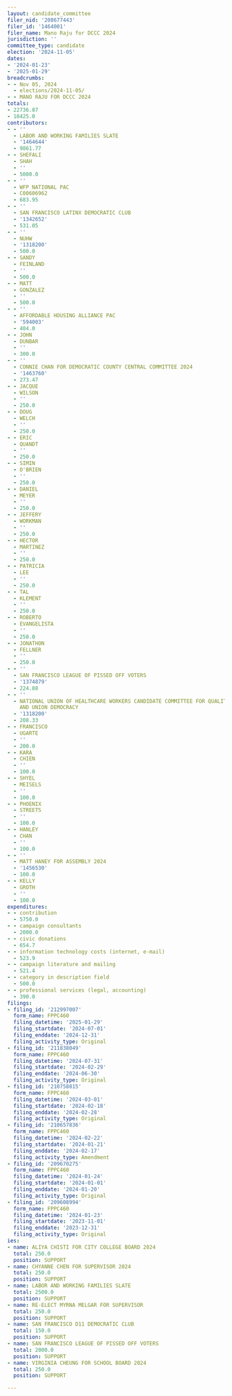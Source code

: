 ```yaml
---
layout: candidate_committee
filer_nid: '208677443'
filer_id: '1464001'
filer_name: Mano Raju for DCCC 2024
jurisdiction: ''
committee_type: candidate
election: '2024-11-05'
dates:
- '2024-01-23'
- '2025-01-29'
breadcrumbs:
- - Nov 05, 2024
  - elections/2024-11-05/
- - MANO RAJU FOR DCCC 2024
totals:
- 22736.87
- 10425.0
contributors:
- - ''
  - LABOR AND WORKING FAMILIES SLATE
  - '1464644'
  - 9861.77
- - SHEFALI
  - SHAH
  - ''
  - 5000.0
- - ''
  - WFP NATIONAL PAC
  - C00606962
  - 683.95
- - ''
  - SAN FRANCISCO LATINX DEMOCRATIC CLUB
  - '1342652'
  - 531.05
- - ''
  - NUHW
  - '1318200'
  - 500.0
- - SANDY
  - FEINLAND
  - ''
  - 500.0
- - MATT
  - GONZALEZ
  - ''
  - 500.0
- - ''
  - AFFORDABLE HOUSING ALLIANCE PAC
  - '594003'
  - 404.0
- - JOHN
  - DUNBAR
  - ''
  - 300.0
- - ''
  - CONNIE CHAN FOR DEMOCRATIC COUNTY CENTRAL COMMITTEE 2024
  - '1463760'
  - 273.47
- - JACQUE
  - WILSON
  - ''
  - 250.0
- - DOUG
  - WELCH
  - ''
  - 250.0
- - ERIC
  - QUANDT
  - ''
  - 250.0
- - SIMIN
  - O'BRIEN
  - ''
  - 250.0
- - DANIEL
  - MEYER
  - ''
  - 250.0
- - JEFFERY
  - WORKMAN
  - ''
  - 250.0
- - HECTOR
  - MARTINEZ
  - ''
  - 250.0
- - PATRICIA
  - LEE
  - ''
  - 250.0
- - TAL
  - KLEMENT
  - ''
  - 250.0
- - ROBERTO
  - EVANGELISTA
  - ''
  - 250.0
- - JONATHON
  - FELLNER
  - ''
  - 250.0
- - ''
  - SAN FRANCISCO LEAGUE OF PISSED OFF VOTERS
  - '1374879'
  - 224.88
- - ''
  - NATIONAL UNION OF HEALTHCARE WORKERS CANDIDATE COMMITTEE FOR QUALITY PATIENT CARE
    AND UNION DEMOCRACY
  - '1318200'
  - 208.33
- - FRANCISCO
  - UGARTE
  - ''
  - 200.0
- - KARA
  - CHIEN
  - ''
  - 100.0
- - SHYEL
  - MEISELS
  - ''
  - 100.0
- - PHOENIX
  - STREETS
  - ''
  - 100.0
- - HANLEY
  - CHAN
  - ''
  - 100.0
- - ''
  - MATT HANEY FOR ASSEMBLY 2024
  - '1456530'
  - 100.0
- - KELLY
  - GROTH
  - ''
  - 100.0
expenditures:
- - contribution
  - 5750.0
- - campaign consultants
  - 2000.0
- - civic donations
  - 654.7
- - information technology costs (internet, e-mail)
  - 523.9
- - campaign literature and mailing
  - 521.4
- - category in description field
  - 500.0
- - professional services (legal, accounting)
  - 390.0
filings:
- filing_id: '212997007'
  form_name: FPPC460
  filing_datetime: '2025-01-29'
  filing_startdate: '2024-07-01'
  filing_enddate: '2024-12-31'
  filing_activity_type: Original
- filing_id: '211838049'
  form_name: FPPC460
  filing_datetime: '2024-07-31'
  filing_startdate: '2024-02-29'
  filing_enddate: '2024-06-30'
  filing_activity_type: Original
- filing_id: '210758815'
  form_name: FPPC460
  filing_datetime: '2024-03-01'
  filing_startdate: '2024-02-18'
  filing_enddate: '2024-02-28'
  filing_activity_type: Original
- filing_id: '210657836'
  form_name: FPPC460
  filing_datetime: '2024-02-22'
  filing_startdate: '2024-01-21'
  filing_enddate: '2024-02-17'
  filing_activity_type: Amendment
- filing_id: '209670275'
  form_name: FPPC460
  filing_datetime: '2024-01-24'
  filing_startdate: '2024-01-01'
  filing_enddate: '2024-01-20'
  filing_activity_type: Original
- filing_id: '209608994'
  form_name: FPPC460
  filing_datetime: '2024-01-23'
  filing_startdate: '2023-11-01'
  filing_enddate: '2023-12-31'
  filing_activity_type: Original
ies:
- name: ALIYA CHISTI FOR CITY COLLEGE BOARD 2024
  total: 250.0
  position: SUPPORT
- name: CHYANNE CHEN FOR SUPERVISOR 2024
  total: 250.0
  position: SUPPORT
- name: LABOR AND WORKING FAMILIES SLATE
  total: 2500.0
  position: SUPPORT
- name: RE-ELECT MYRNA MELGAR FOR SUPERVISOR
  total: 250.0
  position: SUPPORT
- name: SAN FRANCISCO D11 DEMOCRATIC CLUB
  total: 150.0
  position: SUPPORT
- name: SAN FRANCISCO LEAGUE OF PISSED OFF VOTERS
  total: 2000.0
  position: SUPPORT
- name: VIRGINIA CHEUNG FOR SCHOOL BOARD 2024
  total: 250.0
  position: SUPPORT

---
```


